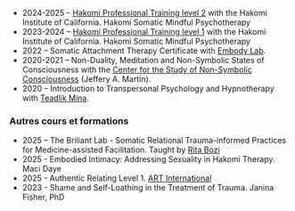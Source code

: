 - 2024-2025 – [Hakomi Professional Training level 2](https://embodywise.com/hakomi-trainings/pro-skills-level-2/) with the Hakomi Institute of California. Hakomi Somatic Mindful Psychotherapy
- 2023-2024 – [Hakomi Professional Training level 1](https://embodywise.com/hakomi-trainings/pro-skills-level-1/) with the Hakomi Institute of California. Hakomi Somatic Mindful Psychotherapy
- 2022 – Somatic Attachment Therapy Certificate with [Embody Lab](https://www.theembodylab.com/).
- 2020-2021 – Non-Duality, Meditation and Non-Symbolic States of Consciousness with the [Center for the Study of  Non-Symbolic Consciousness](https://www.nonsymbolic.org/) (Jeffery A. Martin).
- 2020 – Introduction to Transpersonal Psychology and Hypnotherapy with [Teadlik Mina](https://teadlikmina.ee/en/).

### Autres cours et formations
- 2025 – The Briliant Lab - Somatic Relational Trauma-informed Practices for Medicine-assisted Facilitation. Taught by [Rita Bozi](https://linktr.ee/ritabozi)
- 2025 - Embodied Intimacy: Addressing Sexuality in Hakomi Therapy. Maci Daye
- 2025 - Authentic Relating Level 1. [ART International](https://authenticrelating.co/)
- 2023 - Shame and Self-Loathing in the Treatment of Trauma. Janina Fisher, PhD